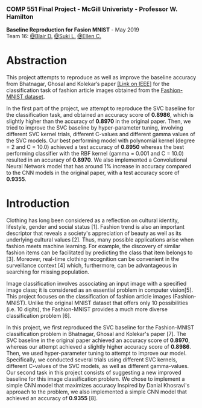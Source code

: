 ### COMP 551 Final Project - McGill Univeristy - Professor W. Hamilton   
**Baseline Reproduction for Fasion MNIST** - May 2019  
Team 16: [@Blair D.](https://github.com/BlairKH)
[@Suki L.](https://github.com/SiqiLiu43)
[@Ellen C.](https://github.com/3llen)

# Abstraction
This project attempts to reproduce as well as improve the baseline accuracy from Bhatnagar,
Ghosal and Kolekar’s paper [[Link on IEEE]](https://ieeexplore.ieee.org/abstract/document/8313740) for the classification task of fashion article images obtained from the [Fashion-MNIST dataset](https://github.com/zalandoresearch/fashion-mnist).   
     
In the first part of the project, we attempt to reproduce the SVC baseline for the classification task, and obtained an accuracy score of **0.8986**, which is slightly higher than the accuracy of **0.8970** in the original paper. Then, we tried to improve the SVC baseline by hyper-parameter tuning, involving different SVC kernel trials, different C-values and different gamma values of the SVC models. Our best performing model with polynomial kernel (degree = 2 and C = 10.0) achieved a test accuracy of **0.8950** whereas the best performing classifier with the RBF kernel (gamma = 0.001 and C = 10.0) resulted in an accuracy of **0.8970**. We also implemented a Convolutional Neural Network model that has around 1% increase in accuracy compared to the CNN models in the original paper, with a test accuracy score of **0.9355**.


# Introduction
Clothing has long been considered as a reflection on cultural identity, lifestyle, gender and social status [1]. Fashion trend is also an important descriptor that reveals a society's appreciation of beauty as well as its underlying cultural values [2]. Thus, many possible applications arise when fashion meets machine learning. For example, the discovery of similar fashion items can be facilitated by predicting the class that item belongs to [3]. Moreover, real-time clothing recognition can be convenient in the surveillance context [4] which, furthermore, can be advantageous in searching for missing population.

Image classification involves associating an input image with a specified image class; it is considered as an essential problem in computer vision[5].  This project focuses on the classification of fashion article images (Fashion-MNIST). Unlike the original MNIST dataset that offers only 10 possibilities (i.e. 10 digits), the Fashion-MNIST provides a much more diverse classification problem [6].

In this project, we first reproduced the SVC baseline for the Fashion-MNIST classification problem in Bhatnagar, Ghosal and Kolekar's paper [7]. The SVC baseline in the original paper achieved an accuracy score of **0.8970**, whereas our attempt achieved a slightly higher accuracy score of **0.8986**. Then, we used hyper-parameter tuning to attempt to improve our model. Specifically, we conducted several trials using different SVC kernels, different C-values of the SVC models, as well as different gamma-values.
Our second task in this project consists of suggesting a new improved baseline for this image classification problem. We chose to implement a simple CNN model that maximizes accuracy  Inspired by Danial Khosravi's approach to the problem, we also implemented a simple CNN model that achieved an accuracy of  **0.9355** [8].
